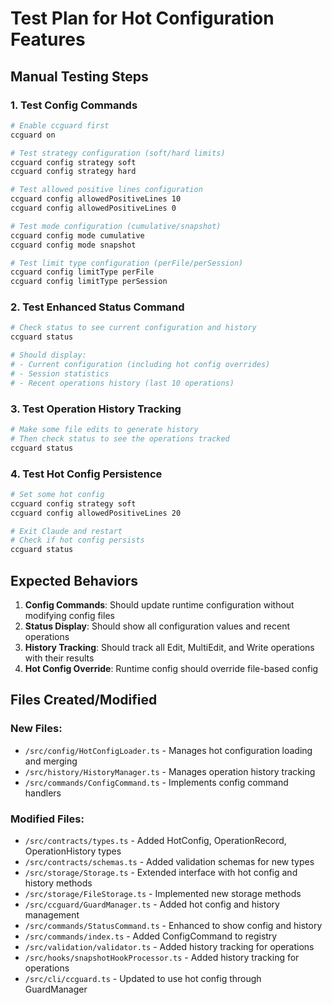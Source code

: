 # Test Plan for Hot Configuration Features

## Manual Testing Steps

### 1. Test Config Commands

```bash
# Enable ccguard first
ccguard on

# Test strategy configuration (soft/hard limits)
ccguard config strategy soft
ccguard config strategy hard

# Test allowed positive lines configuration
ccguard config allowedPositiveLines 10
ccguard config allowedPositiveLines 0

# Test mode configuration (cumulative/snapshot)
ccguard config mode cumulative
ccguard config mode snapshot

# Test limit type configuration (perFile/perSession)
ccguard config limitType perFile
ccguard config limitType perSession
```

### 2. Test Enhanced Status Command

```bash
# Check status to see current configuration and history
ccguard status

# Should display:
# - Current configuration (including hot config overrides)
# - Session statistics
# - Recent operations history (last 10 operations)
```

### 3. Test Operation History Tracking

```bash
# Make some file edits to generate history
# Then check status to see the operations tracked
ccguard status
```

### 4. Test Hot Config Persistence

```bash
# Set some hot config
ccguard config strategy soft
ccguard config allowedPositiveLines 20

# Exit Claude and restart
# Check if hot config persists
ccguard status
```

## Expected Behaviors

1. **Config Commands**: Should update runtime configuration without modifying config files
2. **Status Display**: Should show all configuration values and recent operations
3. **History Tracking**: Should track all Edit, MultiEdit, and Write operations with their results
4. **Hot Config Override**: Runtime config should override file-based config

## Files Created/Modified

### New Files:
- `/src/config/HotConfigLoader.ts` - Manages hot configuration loading and merging
- `/src/history/HistoryManager.ts` - Manages operation history tracking
- `/src/commands/ConfigCommand.ts` - Implements config command handlers

### Modified Files:
- `/src/contracts/types.ts` - Added HotConfig, OperationRecord, OperationHistory types
- `/src/contracts/schemas.ts` - Added validation schemas for new types
- `/src/storage/Storage.ts` - Extended interface with hot config and history methods
- `/src/storage/FileStorage.ts` - Implemented new storage methods
- `/src/ccguard/GuardManager.ts` - Added hot config and history management
- `/src/commands/StatusCommand.ts` - Enhanced to show config and history
- `/src/commands/index.ts` - Added ConfigCommand to registry
- `/src/validation/validator.ts` - Added history tracking for operations
- `/src/hooks/snapshotHookProcessor.ts` - Added history tracking for operations
- `/src/cli/ccguard.ts` - Updated to use hot config through GuardManager